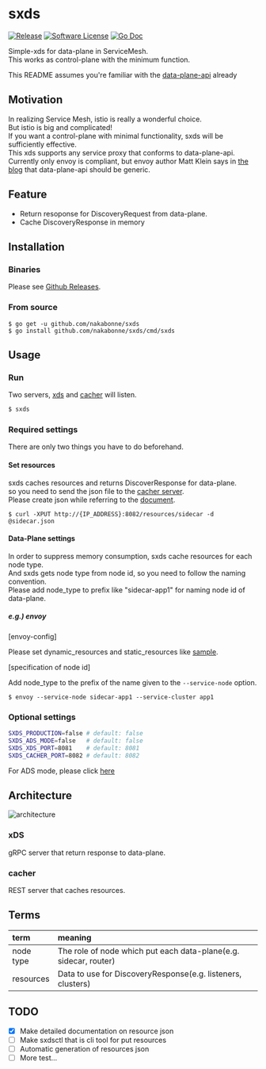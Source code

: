 # sxds

[![Release](https://img.shields.io/github/release/nakabonne/sxds.svg?style=flat-square)](https://github.com/nakabonne/sxds/releases/latest)
[![Software License](https://img.shields.io/badge/license-MIT-brightgreen.svg?style=flat-square)](/LICENSE.md)
[![Go Doc](https://img.shields.io/badge/godoc-reference-blue.svg?style=flat-square)](http://godoc.org/github.com/nakabonne/sxds)

Simple-xds for data-plane in ServiceMesh.  
This works as control-plane with the minimum function.

  
This README assumes you're familiar with the [data-plane-api](https://www.envoyproxy.io/docs/envoy/latest/configuration/overview/v2_overview) already

## Motivation
In realizing Service Mesh, istio is really a wonderful choice.  
But istio is big and complicated!  
If you want a control-plane with minimal functionality, sxds will be sufficiently effective.  
This xds supports any service proxy that conforms to data-plane-api.  
Currently only envoy is compliant, but envoy author Matt Klein says in [the blog](https://blog.envoyproxy.io/the-universal-data-plane-api-d15cec7a) that data-plane-api should be generic.

## Feature

- Return resoponse for DiscoveryRequest from data-plane.
- Cache DiscoveryResponse in memory

## Installation

### Binaries

Please see [Github Releases](https://github.com/nakabonne/sxds/releases).

### From source

```
$ go get -u github.com/nakabonne/sxds
$ go install github.com/nakabonne/sxds/cmd/sxds
```

## Usage

### Run

Two servers, [xds](#xds) and [cacher](#cacher) will listen.

```sh
$ sxds
```

### Required settings

There are only two things you have to do beforehand.

#### Set resources

sxds caches resources and returns DiscoverResponse for data-plane.  
so you need to send the json file to the [cacher server](#cacher).  
Please create json while referring to the [document](https://github.com/nakabonne/sxds/tree/master/doc/RESOURCES.md).

```
$ curl -XPUT http://{IP_ADDRESS}:8082/resources/sidecar -d @sidecar.json
```

#### Data-Plane settings


In order to suppress memory consumption, sxds cache resources for each node type.  
And sxds gets node type from node id, so you need to follow the naming convention.  
Please add node_type to prefix like "sidecar-app1" for naming node id of data-plane.  

##### e.g.) envoy  

[envoy-config]

Please set dynamic_resources and static_resources like [sample](https://github.com/nakabonne/sxds/blob/master/sample/envoy/envoy.yml).  

[specification of node id]  

Add node_type to the prefix of the name given to the `--service-node` option.  

```
$ envoy --service-node sidecar-app1 --service-cluster app1
```

### Optional settings

```sh
SXDS_PRODUCTION=false # default: false
SXDS_ADS_MODE=false   # default: false
SXDS_XDS_PORT=8081    # default: 8081
SXDS_CACHER_PORT=8082 # default: 8082
```

For ADS mode, please click [here](https://github.com/envoyproxy/data-plane-api/blob/master/XDS_PROTOCOL.md#aggregated-discovery-services-ads)

## Architecture

![architecture](https://github.com/nakabonne/sxds/blob/master/media/architecture.png) 

### xDS
gRPC server that return response to data-plane.

### cacher

REST server that caches resources.


## Terms

| term | meaning |
|:----------|:-----------|
|node type|The role of node which put each data-plane(e.g. sidecar, router)|
|resources|Data to use for DiscoveryResponse(e.g. listeners, clusters) |

## TODO

- [x] Make detailed documentation on resource json
- [ ] Make sxdsctl that is cli tool for put resources
- [ ] Automatic generation of resources json
- [ ] More test...
